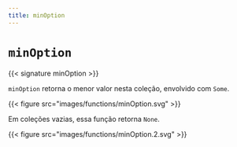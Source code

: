 ```yaml
---
title: minOption
---
```


# `minOption`

{{< signature minOption >}}

`minOption` retorna o menor valor nesta coleção, envolvido com `Some`.

{{< figure src="images/functions/minOption.svg" >}}

Em coleções vazias, essa função retorna `None`.

{{< figure src="images/functions/minOption.2.svg" >}}
